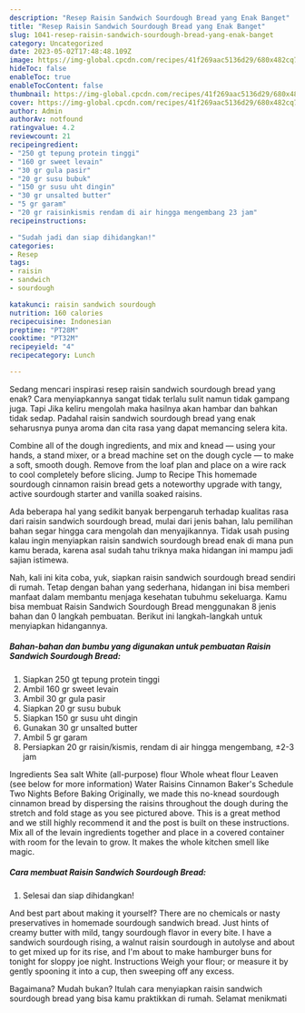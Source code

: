 ```yaml
---
description: "Resep Raisin Sandwich Sourdough Bread yang Enak Banget"
title: "Resep Raisin Sandwich Sourdough Bread yang Enak Banget"
slug: 1041-resep-raisin-sandwich-sourdough-bread-yang-enak-banget
category: Uncategorized
date: 2023-05-02T17:48:48.109Z
image: https://img-global.cpcdn.com/recipes/41f269aac5136d29/680x482cq70/raisin-sandwich-sourdough-bread-foto-resep-utama.jpg
hideToc: false
enableToc: true
enableTocContent: false
thumbnail: https://img-global.cpcdn.com/recipes/41f269aac5136d29/680x482cq70/raisin-sandwich-sourdough-bread-foto-resep-utama.jpg
cover: https://img-global.cpcdn.com/recipes/41f269aac5136d29/680x482cq70/raisin-sandwich-sourdough-bread-foto-resep-utama.jpg
author: Admin
authorAv: notfound
ratingvalue: 4.2
reviewcount: 21
recipeingredient:
- "250 gt tepung protein tinggi"
- "160 gr sweet levain"
- "30 gr gula pasir"
- "20 gr susu bubuk"
- "150 gr susu uht dingin"
- "30 gr unsalted butter"
- "5 gr garam"
- "20 gr raisinkismis rendam di air hingga mengembang 23 jam"
recipeinstructions:

- "Sudah jadi dan siap dihidangkan!"
categories:
- Resep
tags:
- raisin
- sandwich
- sourdough

katakunci: raisin sandwich sourdough 
nutrition: 160 calories
recipecuisine: Indonesian
preptime: "PT28M"
cooktime: "PT32M"
recipeyield: "4"
recipecategory: Lunch

---
```



Sedang mencari inspirasi resep raisin sandwich sourdough bread yang enak? Cara menyiapkannya sangat tidak terlalu sulit namun tidak gampang juga. Tapi Jika keliru mengolah maka hasilnya akan hambar dan bahkan tidak sedap. Padahal raisin sandwich sourdough bread yang enak seharusnya punya aroma dan cita rasa yang dapat memancing selera kita.


Combine all of the dough ingredients, and mix and knead — using your hands, a stand mixer, or a bread machine set on the dough cycle — to make a soft, smooth dough. Remove from the loaf plan and place on a wire rack to cool completely before slicing. Jump to Recipe This homemade sourdough cinnamon raisin bread gets a noteworthy upgrade with tangy, active sourdough starter and vanilla soaked raisins.

Ada beberapa hal yang sedikit banyak berpengaruh terhadap kualitas rasa dari raisin sandwich sourdough bread, mulai dari jenis bahan, lalu pemilihan bahan segar hingga cara mengolah dan menyajikannya. Tidak usah pusing kalau ingin menyiapkan raisin sandwich sourdough bread enak di mana pun kamu berada, karena asal sudah tahu triknya maka hidangan ini mampu jadi sajian istimewa.


Nah, kali ini kita coba, yuk, siapkan raisin sandwich sourdough bread sendiri di rumah. Tetap dengan bahan yang sederhana, hidangan ini bisa memberi manfaat dalam membantu menjaga kesehatan tubuhmu sekeluarga. Kamu bisa membuat Raisin Sandwich Sourdough Bread menggunakan 8 jenis bahan dan 0 langkah pembuatan. Berikut ini langkah-langkah untuk menyiapkan hidangannya.

<!--inarticleads1-->

##### Bahan-bahan dan bumbu yang digunakan untuk pembuatan Raisin Sandwich Sourdough Bread:

1. Siapkan 250 gt tepung protein tinggi
1. Ambil 160 gr sweet levain
1. Ambil 30 gr gula pasir
1. Siapkan 20 gr susu bubuk
1. Siapkan 150 gr susu uht dingin
1. Gunakan 30 gr unsalted butter
1. Ambil 5 gr garam
1. Persiapkan 20 gr raisin/kismis, rendam di air hingga mengembang, ±2-3 jam


Ingredients Sea salt White (all-purpose) flour Whole wheat flour Leaven (see below for more information) Water Raisins Cinnamon Baker&#39;s Schedule Two Nights Before Baking Originally, we made this no-knead sourdough cinnamon bread by dispersing the raisins throughout the dough during the stretch and fold stage as you see pictured above. This is a great method and we still highly recommend it and the post is built on these instructions. Mix all of the levain ingredients together and place in a covered container with room for the levain to grow. It makes the whole kitchen smell like magic. 

<!--inarticleads2-->

##### Cara membuat Raisin Sandwich Sourdough Bread:


1. Selesai dan siap dihidangkan!

And best part about making it yourself? There are no chemicals or nasty preservatives in homemade sourdough sandwich bread. Just hints of creamy butter with mild, tangy sourdough flavor in every bite. I have a sandwich sourdough rising, a walnut raisin sourdough in autolyse and about to get mixed up for its rise, and I&#39;m about to make hamburger buns for tonight for sloppy joe night. Instructions Weigh your flour; or measure it by gently spooning it into a cup, then sweeping off any excess. 

Bagaimana? Mudah bukan? Itulah cara menyiapkan raisin sandwich sourdough bread yang bisa kamu praktikkan di rumah. Selamat menikmati
